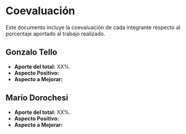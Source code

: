 # Coevaluación

Este documento incluye la coevaluación de cada integrante respecto al porcentaje aportado al trabajo realizado.

## Gonzalo Tello
- **Aporte del total:** XX%.
- **Aspecto Positivo:** 
- **Aspecto a Mejorar:** 

## Mario Dorochesi
- **Aporte del total:** XX%.
- **Aspecto Positivo:** 
- **Aspecto a Mejorar:** 